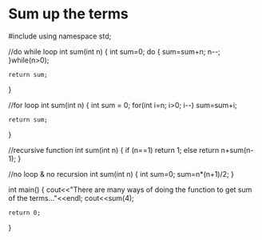 # Sum up the terms
#include<iostream>
using namespace std;

//do while loop
int sum(int n)
{
    int sum=0;
    do
    {
        sum=sum+n;
        n--;
    }while(n>0);

    return sum;
}

//for loop
int sum(int n)
{
    int sum = 0;
    for(int i=n; i>0; i--)
        sum=sum+i;
        
    return sum;
}

//recursive function
int sum(int n)
{
    if (n==1)
        return 1;
    else
        return n+sum(n-1);
}

//no loop & no recursion
int sum(int n)
{
    int sum=0;
    sum=n*(n+1)/2;
}

int main()
{
    cout<<"There are many ways of doing the function to get sum of the terms..."<<endl;
    cout<<sum(4);

    return 0;
}

